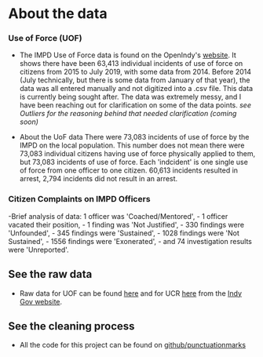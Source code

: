 # About the data

### Use of Force (UOF)
- The IMPD Use of Force data is found on the OpenIndy's [website](http://data.indy.gov/). 
It shows there have been 63,413 individual incidents of use of force on citizens
from 2015 to July 2019, with some data from 2014. Before 2014 (July technically, but there is some data from January of that year), 
the data was all entered manually and not digitized into a .csv file. This data is currently being sought after.
The data was extremely messy, and I have been reaching out for clarification on some of the data points. 
*see Outliers for the reasoning behind that needed clarification (coming soon)*

- About the UoF data
There were  73,083 incidents of use of force by the IMPD on the local population. This number does not mean there were 73,083 individual citizens having use of force physically applied to them, but 73,083 incidents of use of force. Each 'indcident' is one single use of force from one officer to one citizen. 60,613 incidents resulted in arrest, 2,794 incidents did not result in an arrest.

### Citizen Complaints on IMPD Officers
-Brief analysis of data: 1 officer was 'Coached/Mentored', 
    - 1 officer vacated their position, 
    - 1 finding was 'Not Justified',
    - 330 findings were 'Unfounded',
    - 345 findings were 'Sustained',
    - 1028 findings were 'Not Sustained',
    - 1556 findings were 'Exonerated',
    - and 74 investigation results were 'Unreported'.



## See the raw data
- Raw data for UOF can be found [here](http://data.indy.gov/datasets/impd-use-of-force) 
and for UCR [here](http://data.indy.gov/datasets/impd-ucr-2018-data) 
from the [Indy Gov website](http://data.indy.gov/).
 


## See the cleaning process
- All the code for this project can be found on <a href="https://github.com/punctuationmarks/IMPD-Data-Analysis" target="_blank">github/punctuationmarks</a>

